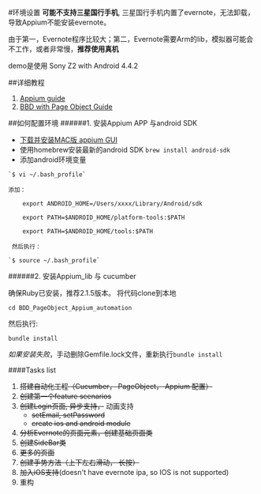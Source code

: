#环境设置
**可能不支持三星国行手机**, 三星国行手机内置了evernote，无法卸载，导致Appium不能安装evernote。

由于第一，Evernote程序比较大；第二，Evernote需要Arm的lib，模拟器可能会不工作，或者非常慢，**推荐使用真机**

demo是使用 Sony Z2 with Android 4.4.2

##详细教程
 1. [Appium guide](https://github.com/hy1984427/appium/blob/master/SUMMARY.md)
 2. [BBD with Page Object Guide](https://github.com/hy1984427/BDD-with-PageObject/blob/master/SUMMARY.md)
 
##如何配置环境
######1. 安装Appium APP 与android SDK
   - [下载并安装MAC版 appium GUI](https://bitbucket.org/appium/appium.app/downloads/appium-1.5.3.dmg)
   - 使用homebrew安装最新的android SDK `brew install android-sdk`
   - 添加android环境变量
   
    `$ vi ~/.bash_profile`
        
    添加：
        
        export ANDROID_HOME=/Users/xxxx/Library/Android/sdk
        
        export PATH=$ANDROID_HOME/platform-tools:$PATH
        
        export PATH=$ANDROID_HOME/tools:$PATH
        
     然后执行：
        
    `$ source ~/.bash_profile`
        
        
   
######2. 安装Appium_lib 与 cucumber

  确保Ruby已安装，推荐2.1.5版本。
  将代码clone到本地
  
  `cd BDD_PageObject_Appium_automation`
  
  然后执行:

 `bundle install`
 
 *如果安装失败*，手动删除Gemfile.lock文件，重新执行`bundle install`
 
####Tasks list
1. ~~搭建自动化工程（Cucumber， PageObject， Appium 配置）~~
2. ~~创建第一个feature scenarios~~
3. ~~创建Login页面,  异步支持，~~ 动画支持
     * ~~setEmail, setPassword~~
     * ~~create ios and android module~~
4. ~~分析Evernote的页面元素，创建基础页面类~~
5. ~~创建SideBar类~~
6. ~~更多的页面~~
7. ~~创建手势方法（上下左右滑动， 长按）~~
8. ~~加入iOS支持~~(doesn't have evernote ipa, so IOS is not supported)
9. 重构
